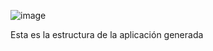 ![image](https://github.com/salofore/ProyectoIUDIGITAL/assets/78504990/a129b864-4112-42a3-a593-e1c49f704543)


Esta es la estructura de la aplicación generada
